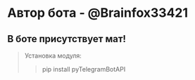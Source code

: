 # Автор бота - @Brainfox33421
## В боте присутствует мат!
> Установка модуля:
> >pip install pyTelegramBotAPI
